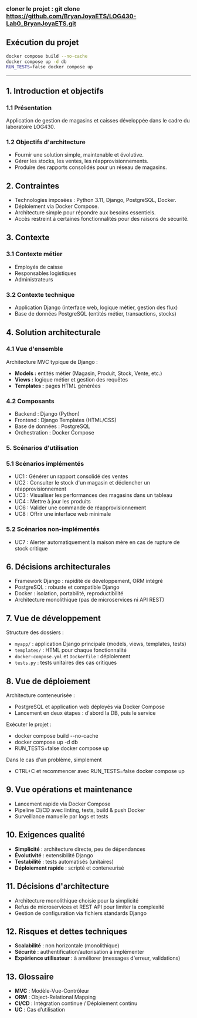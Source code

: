 ### cloner le projet : git clone https://github.com/BryanJoyaETS/LOG430-Lab0_BryanJoyaETS.git


## Exécution du projet

```bash
docker compose build --no-cache
docker compose up -d db
RUN_TESTS=false docker compose up
```

-------------------------------------------------------------------------------------

## 1. Introduction et objectifs

### 1.1 Présentation
Application de gestion de magasins et caisses développée dans le cadre du laboratoire LOG430.

### 1.2 Objectifs d'architecture
- Fournir une solution simple, maintenable et évolutive.
- Gérer les stocks, les ventes, les réapprovisionnements.
- Produire des rapports consolidés pour un réseau de magasins.

## 2. Contraintes

- Technologies imposées : Python 3.11, Django, PostgreSQL, Docker.
- Déploiement via Docker Compose.
- Architecture simple pour répondre aux besoins essentiels.
- Accès restreint à certaines fonctionnalités pour des raisons de sécurité.

## 3. Contexte

### 3.1 Contexte métier
- Employés de caisse
- Responsables logistiques
- Administrateurs

### 3.2 Contexte technique
- Application Django (interface web, logique métier, gestion des flux)
- Base de données PostgreSQL (entités métier, transactions, stocks)

## 4. Solution architecturale

### 4.1 Vue d'ensemble
Architecture MVC typique de Django :
- **Models :** entités métier (Magasin, Produit, Stock, Vente, etc.)
- **Views :** logique métier et gestion des requêtes
- **Templates :** pages HTML générées

### 4.2 Composants
- Backend : Django (Python)
- Frontend : Django Templates (HTML/CSS)
- Base de données : PostgreSQL
- Orchestration : Docker Compose

### 5. Scénarios d'utilisation

### 5.1 Scénarios implémentés
- UC1 : Générer un rapport consolidé des ventes
- UC2 : Consulter le stock d'un magasin et déclencher un réapprovisionnement
- UC3 : Visualiser les performances des magasins dans un tableau
- UC4 : Mettre à jour les produits
- UC6 : Valider une commande de réapprovisionnement
- UC8 : Offrir une interface web minimale

### 5.2 Scénarios non-implémentés
- UC7 : Alerter automatiquement la maison mère en cas de rupture de stock critique

## 6. Décisions architecturales

- Framework Django : rapidité de développement, ORM intégré
- PostgreSQL : robuste et compatible Django
- Docker : isolation, portabilité, reproductibilité
- Architecture monolithique (pas de microservices ni API REST)

## 7. Vue de développement

Structure des dossiers :

- `myapp/` : application Django principale (models, views, templates, tests)
- `templates/` : HTML pour chaque fonctionnalité
- `docker-compose.yml` et `Dockerfile` : déploiement
- `tests.py` : tests unitaires des cas critiques

## 8. Vue de déploiement

Architecture conteneurisée :

- PostgreSQL et application web déployés via Docker Compose
- Lancement en deux étapes : d'abord la DB, puis le service 

Exécuter le projet : 

- docker compose build --no-cache
- docker compose up -d db
- RUN_TESTS=false docker compose up

Dans le cas d'un problème, simplement 

- CTRL+C et recommencer avec RUN_TESTS=false docker compose up

## 9. Vue opérations et maintenance

- Lancement rapide via Docker Compose
- Pipeline CI/CD avec linting, tests, build & push Docker
- Surveillance manuelle par logs et tests

## 10. Exigences qualité

- **Simplicité** : architecture directe, peu de dépendances
- **Évolutivité** : extensibilité Django
- **Testabilité** : tests automatisés (unitaires)
- **Déploiement rapide** : scripté et conteneurisé

## 11. Décisions d'architecture

- Architecture monolithique choisie pour la simplicité
- Refus de microservices et REST API pour limiter la complexité
- Gestion de configuration via fichiers standards Django

## 12. Risques et dettes techniques

- **Scalabilité** : non horizontale (monolithique)
- **Sécurité** : authentification/autorisation à implémenter
- **Expérience utilisateur** : à améliorer (messages d'erreur, validations)

## 13. Glossaire

- **MVC** : Modèle-Vue-Contrôleur
- **ORM** : Object-Relational Mapping
- **CI/CD** : Intégration continue / Déploiement continu
- **UC** : Cas d’utilisation
